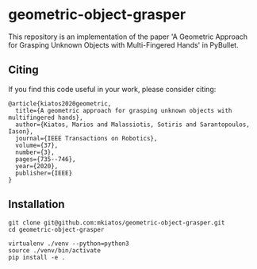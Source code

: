 # geometric-object-grasper
This repository is an implementation of the paper 'A Geometric Approach for Grasping Unknown Objects with Multi-Fingered Hands' in PyBullet.

## Citing
If you find this code useful in your work, please consider citing:
```shell
@article{kiatos2020geometric,
  title={A geometric approach for grasping unknown objects with multifingered hands},
  author={Kiatos, Marios and Malassiotis, Sotiris and Sarantopoulos, Iason},
  journal={IEEE Transactions on Robotics},
  volume={37},
  number={3},
  pages={735--746},
  year={2020},
  publisher={IEEE}
}
```

## Installation
```shell
git clone git@github.com:mkiatos/geometric-object-grasper.git
cd geometric-object-grasper

virtualenv ./venv --python=python3
source ./venv/bin/activate
pip install -e .
```